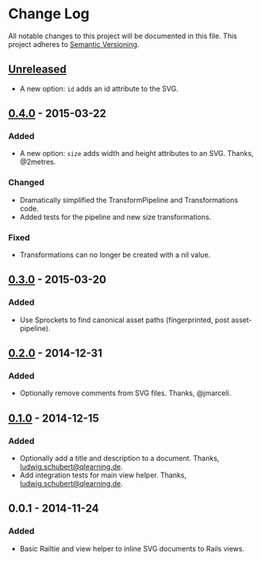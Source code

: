 # Change Log
All notable changes to this project will be documented in this file.
This project adheres to [Semantic Versioning](http://semver.org/).

## [Unreleased][unreleased]
- A new option: `id` adds an id attribute to the SVG.

## [0.4.0] - 2015-03-22
### Added
- A new option: `size` adds width and height attributes to an SVG. Thanks, @2metres.

### Changed
- Dramatically simplified the TransformPipeline and Transformations code.
- Added tests for the pipeline and new size transformations.

### Fixed
- Transformations can no longer be created with a nil value.

## [0.3.0] - 2015-03-20
### Added
- Use Sprockets to find canonical asset paths (fingerprinted, post asset-pipeline).

## [0.2.0] - 2014-12-31
### Added
- Optionally remove comments from SVG files. Thanks, @jmarceli.

## [0.1.0] - 2014-12-15
### Added
- Optionally add a title and description to a document. Thanks, ludwig.schubert@qlearning.de.
- Add integration tests for main view helper. Thanks, ludwig.schubert@qlearning.de.

## 0.0.1 - 2014-11-24
### Added
- Basic Railtie and view helper to inline SVG documents to Rails views.

[unreleased]: https://github.com/jamesmartin/inline_svg/compare/v0.4.0...HEAD
[0.4.0]: https://github.com/jamesmartin/inline_svg/compare/v0.3.0...v0.4.0
[0.3.0]: https://github.com/jamesmartin/inline_svg/compare/v0.2.0...v0.3.0
[0.2.0]: https://github.com/jamesmartin/inline_svg/compare/v0.1.0...v0.2.0
[0.1.0]: https://github.com/jamesmartin/inline_svg/compare/v0.0.1...v0.1.0

